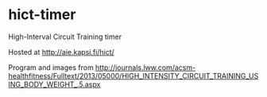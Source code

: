 hict-timer
==========

High-Interval Circuit Training timer

Hosted at http://aie.kapsi.fi/hict/

Program and images from http://journals.lww.com/acsm-healthfitness/Fulltext/2013/05000/HIGH_INTENSITY_CIRCUIT_TRAINING_USING_BODY_WEIGHT_.5.aspx
